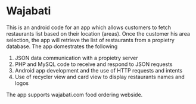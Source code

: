 # Wajabati
This is an android code for an app which allows customers to fetch restaurants list based on their location (areas). Once the customer 
his area selection, the app will retrieve the list of restaurants from a propietry database.
The app domestrates the following
1) JSON data communication with a propietry server
2) PHP and MySQL code to receive and respond to JSON requests
3) Android app development and the use of HTTP requests and intents
4) Use of recycler view and card view to display restaurants names and logos

The app supports wajabati.com food ordering webside.
